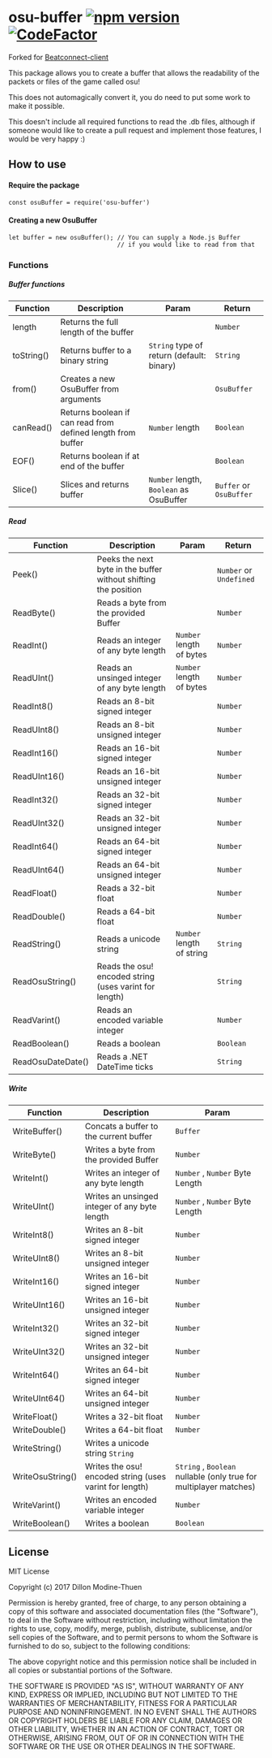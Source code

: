 # osu-buffer [![npm version](https://badge.fury.io/js/osu-buffer.svg)](https://badge.fury.io/js/osu-buffer) [![CodeFactor](https://www.codefactor.io/repository/github/itsyuka/osu-buffer/badge)](https://www.codefactor.io/repository/github/itsyuka/osu-buffer)

Forked for [Beatconnect-client](https://github.com/yadPe/beatconnect_client)

This package allows you to create a buffer that allows the readability of the packets or files of the game called osu!

This does not automagically convert it, you do need to put some work to make it possible.

This doesn't include all required functions to read the .db files, although if someone would like to create a pull request
and implement those features, I would be very happy :)

## How to use
#### Require the package
```ecmascript 6
const osuBuffer = require('osu-buffer')
```

#### Creating a new OsuBuffer
```ecmascript 6
let buffer = new osuBuffer(); // You can supply a Node.js Buffer
                              // if you would like to read from that
```

### Functions
##### Buffer functions
|Function|Description|Param|Return|
|--------|-----------|-----|------|
| length | Returns the full length of the buffer | | `Number` |
| toString() | Returns buffer to a binary string | `String` type of return (default: binary) | `String` |
| from() | Creates a new OsuBuffer from arguments | | `OsuBuffer` |
| canRead() | Returns boolean if can read from defined length from buffer | `Number` length | `Boolean` |
| EOF() | Returns boolean if at end of the buffer | | `Boolean` |
| Slice() | Slices and returns buffer | `Number` length, `Boolean` as OsuBuffer | `Buffer` or `OsuBuffer` |

##### Read

|Function|Description|Param|Return|
|--------|-----------|-----|------|
| Peek() | Peeks the next byte in the buffer without shifting the position | | `Number` or `Undefined` |
| ReadByte() | Reads a byte from the provided Buffer | | `Number` |
| ReadInt() | Reads an integer of any byte length | `Number` length of bytes | `Number` |
| ReadUInt() | Reads an unsinged integer of any byte length | `Number` length of bytes | `Number` |
| ReadInt8() | Reads an 8-bit signed integer | | `Number` |
| ReadUInt8() | Reads an 8-bit unsigned integer | | `Number` |
| ReadInt16() | Reads an 16-bit signed integer | | `Number` |
| ReadUInt16() | Reads an 16-bit unsigned integer | | `Number` |
| ReadInt32() | Reads an 32-bit signed integer | | `Number` |
| ReadUInt32() | Reads an 32-bit unsigned integer | | `Number` |
| ReadInt64() | Reads an 64-bit signed integer | | `Number` |
| ReadUInt64() | Reads an 64-bit unsigned integer | | `Number` |
| ReadFloat() | Reads a 32-bit float | | `Number` |
| ReadDouble() | Reads a 64-bit float | | `Number` |
| ReadString() | Reads a unicode string | `Number` length of string | `String` |
| ReadOsuString() | Reads the osu! encoded string (uses varint for length) | | `String` |
| ReadVarint() | Reads an encoded variable integer | | `Number` |
| ReadBoolean() | Reads a boolean | | `Boolean` |
| ReadOsuDateDate() | Reads a .NET DateTime ticks | | `String` |

##### Write

|Function|Description|Param|
|--------|-----------|-----|
| WriteBuffer() | Concats a buffer to the current buffer | `Buffer` | 
| WriteByte() | Writes a byte from the provided Buffer | `Number` |
| WriteInt() | Writes an integer of any byte length | `Number` , `Number` Byte Length |
| WriteUInt() | Writes an unsinged integer of any byte length | `Number` , `Number` Byte Length |
| WriteInt8() | Writes an 8-bit signed integer | `Number` |
| WriteUInt8() | Writes an 8-bit unsigned integer | `Number` |
| WriteInt16() | Writes an 16-bit signed integer | `Number` |
| WriteUInt16() | Writes an 16-bit unsigned integer | `Number` |
| WriteInt32() | Writes an 32-bit signed integer | `Number` |
| WriteUInt32() | Writes an 32-bit unsigned integer | `Number` |
| WriteInt64() | Writes an 64-bit signed integer | `Number` |
| WriteUInt64() | Writes an 64-bit unsigned integer | `Number` |
| WriteFloat() | Writes a 32-bit float | `Number` |
| WriteDouble() | Writes a 64-bit float | `Number` |
| WriteString() | Writes a unicode string `String` |
| WriteOsuString() | Writes the osu! encoded string (uses varint for length) | `String` , `Boolean` nullable (only true for multiplayer matches) |
| WriteVarint() | Writes an encoded variable integer | `Number` |
| WriteBoolean() | Writes a boolean | `Boolean` |

## License
MIT License

Copyright (c) 2017 Dillon Modine-Thuen

Permission is hereby granted, free of charge, to any person obtaining a copy
of this software and associated documentation files (the "Software"), to deal
in the Software without restriction, including without limitation the rights
to use, copy, modify, merge, publish, distribute, sublicense, and/or sell
copies of the Software, and to permit persons to whom the Software is
furnished to do so, subject to the following conditions:

The above copyright notice and this permission notice shall be included in all
copies or substantial portions of the Software.

THE SOFTWARE IS PROVIDED "AS IS", WITHOUT WARRANTY OF ANY KIND, EXPRESS OR
IMPLIED, INCLUDING BUT NOT LIMITED TO THE WARRANTIES OF MERCHANTABILITY,
FITNESS FOR A PARTICULAR PURPOSE AND NONINFRINGEMENT. IN NO EVENT SHALL THE
AUTHORS OR COPYRIGHT HOLDERS BE LIABLE FOR ANY CLAIM, DAMAGES OR OTHER
LIABILITY, WHETHER IN AN ACTION OF CONTRACT, TORT OR OTHERWISE, ARISING FROM,
OUT OF OR IN CONNECTION WITH THE SOFTWARE OR THE USE OR OTHER DEALINGS IN THE
SOFTWARE.
